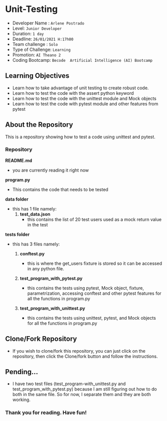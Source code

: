 # Unit-Testing 

- Developer Name : `Arlene Postrado`
- Level: `Junior Developer`
- Duration: `1 day`
- Deadline: `26/01/2021 H:17h00`
- Team challenge : `Solo`
- Type of Challenge: `Learning`
- Promotion: `AI Theano 2`
- Coding Bootcamp: `Becode  Artificial Intelligence (AI) Bootcamp`

## Learning Objectives
- Learn how to take advantage of unit testing to create robust code.
- Learn how to test the code with the assert python keyword
- Learn how to test the code with the unittest module and Mock objects
- Learn how to test the code with pytest module and other features from pytest

## About the Repository

This is a repository showing how to test a code using unittest and pytest.

### Repository

**README.md**
  - you are currently reading it right now

**program.py**
  - This contains the code that needs to be tested

**data folder**
  - this has 1 file namely:
      1. **test_data.json**
          - this contains the list of 20 test users used as a mock return value in the test
  
**tests folder**
  - this has 3 files namely:
      1. **conftest.py**
          - this is where the get_users fixture is stored so it can be accessed in any python file.

      2. **test_program_with_pytest.py**
          - this contains the tests using pytest, Mock object, fixture, parametrization, accessing conftest and other pytest features for all the functions in program.py

      3. **test_program_with_unittest.py**
          - this contains the tests using unittest, pytest, and Mock objects  for all the functions in program.py

  
## Clone/Fork Repository
  - If you wish to clone/fork this repository, you can just click on the repository, then click the Clone/fork button and follow the instructions.

## Pending...

 - I have two test files (test_program-with_unittest.py and test_program_with_pytest.py) because I am still figuring out how to do both in the same file.  So for now, I separate them and they are both working.
  
### Thank you for reading. Have fun!
